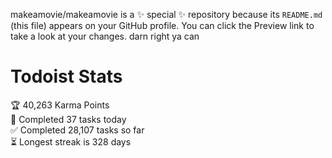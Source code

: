 makeamovie/makeamovie is a ✨ special ✨ repository because its `README.md` (this file) appears on your GitHub profile.
You can click the Preview link to take a look at your changes. darn right ya can

# Todoist Stats

<!-- TODO-IST:START -->
🏆  40,263 Karma Points           
🌸  Completed 37 tasks today           
✅  Completed 28,107 tasks so far           
⏳  Longest streak is 328 days
<!-- TODO-IST:END -->